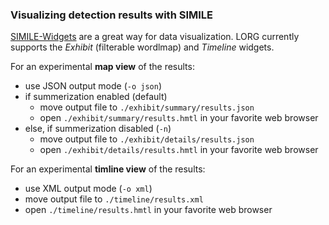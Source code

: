 ### Visualizing detection results with SIMILE

[SIMILE-Widgets](http://www.simile-widgets.org) are a great way for data visualization. LORG currently supports the *Exhibit* (filterable wordlmap) and *Timeline* widgets.

For an experimental **map view** of the results:

* use JSON output mode (`-o json`)
* if summerization enabled (default)
  * move output file to `./exhibit/summary/results.json`
  * open `./exhibit/summary/results.hmtl` in your favorite web browser
* else, if summerization disabled (`-n`)
  * move output file to `./exhibit/details/results.json`
  * open `./exhibit/details/results.hmtl` in your favorite web browser


For an experimental **timline view** of the results:

* use XML output mode (`-o xml`)
* move output file to `./timeline/results.xml`
* open `./timeline/results.hmtl` in your favorite web browser
